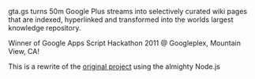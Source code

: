 gta.gs turns 50m Google Plus streams into selectively curated wiki pages that are indexed, hyperlinked and transformed into the worlds largest knowledge repository.

Winner of Google Apps Script Hackathon 2011 @ Googleplex, Mountain View, CA!

This is a rewrite of the [original project](https://github.com/dragonsblaze/gtags-appengine) using the almighty Node.js
